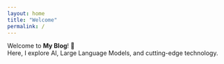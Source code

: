 ```yaml
---
layout: home
title: "Welcome"
permalink: /
---
```


Welcome to **My Blog**! 🚀  
Here, I explore AI, Large Language Models, and cutting-edge technology.
